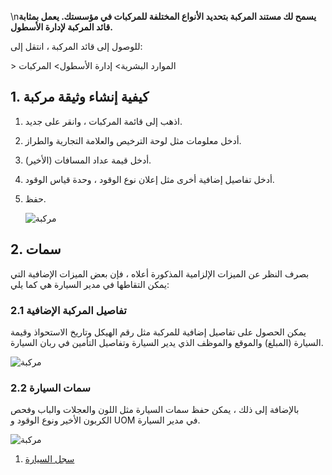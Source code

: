 \n**يسمح لك مستند المركبة بتحديد الأنواع المختلفة للمركبات في مؤسستك. يعمل بمثابة قائد المركبة لإدارة الأسطول.**

للوصول إلى قائد المركبة ، انتقل إلى:

\> الموارد البشرية> إدارة الأسطول> المركبات

## 1. كيفية إنشاء وثيقة مركبة

1. اذهب إلى قائمة المركبات ، وانقر على جديد.
2. أدخل معلومات مثل لوحة الترخيص والعلامة التجارية والطراز.
3. أدخل قيمة عداد المسافات (الأخير).
4. أدخل تفاصيل إضافية أخرى مثل إعلان نوع الوقود ، وحدة قياس الوقود.
5. حفظ.
    
    ![مركبة](https://docs.erpnext.com/files/vehicle-mandatory.png)
    

## 2. سمات

بصرف النظر عن الميزات الإلزامية المذكورة أعلاه ، فإن بعض الميزات الإضافية التي يمكن التقاطها في مدير السيارة هي كما يلي:

### 2.1 تفاصيل المركبة الإضافية

يمكن الحصول على تفاصيل إضافية للمركبة مثل رقم الهيكل وتاريخ الاستحواذ وقيمة السيارة (المبلغ) والموقع والموظف الذي يدير السيارة وتفاصيل التأمين في ربان السيارة.

![مركبة](https://docs.erpnext.com/files/vehicle1.png)

### 2.2 سمات السيارة

بالإضافة إلى ذلك ، يمكن حفظ سمات السيارة مثل اللون والعجلات والباب وفحص الكربون الأخير ونوع الوقود و UOM في مدير السيارة.

![مركبة](https://docs.erpnext.com/files/vehicle2.png)

1. [سجل السيارة](https://docs.erpnext.com/docs/v14/user/manual/en/human-resources/vehicle-log)